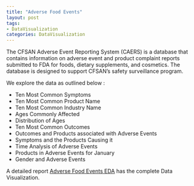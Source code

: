 ```yaml
---
title: "Adverse Food Events"
layout: post
tags:
- DataVisualization
categories: DataVisualization
---
```


The CFSAN Adverse Event Reporting System (CAERS) is a database that contains information on adverse event and product complaint reports submitted to FDA for foods, dietary supplements, and cosmetics. The database is designed to support CFSAN’s safety surveillance program.

We explore the data as outlined below :

* Ten Most Common Symptoms
* Ten Most Common Product Name
* Ten Most Common Industry Name
* Ages Commonly Affected
* Distribution of Ages
* Ten Most Common Outcomes
* Outcomes and Products associated with Adverse Events
* Symptoms and the Products Causing it
* Time Analysis of Adverse Events
* Products in Adverse Events for January
* Gender and Adverse Events


A detailed report [Adverse Food Events EDA](https://www.kaggle.com/ambarish/detailed-eda-adverse-foodevents-w-advice) has the complete Data Visualization.               

